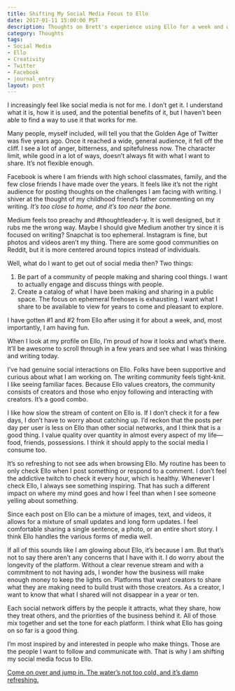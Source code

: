 ```yaml
---
title: Shifting My Social Media Focus to Ello
date: 2017-01-11 15:00:00 PST
description: Thoughts on Brett's experience using Ello for a week and why he's going to keep using it.
category: Thoughts
tags:
- Social Media
- Ello
- Creativity
- Twitter
- Facebook
- journal_entry
layout: post
---
```


I increasingly feel like social media is not for me. I don’t get it. I understand what it is, how it is used, and the potential benefits of it, but I haven’t been able to find a way to use it that works for me.

Many people, myself included, will tell you that the Golden Age of Twitter was five years ago. Once it reached a wide, general audience, it fell off the cliff. I see a lot of anger, bitterness, and spitefulness now. The character limit, while good in a lot of ways, doesn’t always fit with what I want to share. It’s not flexible enough.

Facebook is where I am friends with high school classmates, family, and the few close friends I have made over the years. It feels like it’s not the right audience for posting thoughts on the challenges I am facing with writing. I shiver at the thought of my childhood friend’s father commenting on my writing. _It’s too close to home, and it’s too near the bone._

Medium feels too preachy and #thoughtleader-y. It is well designed, but it rubs me the wrong way. Maybe I should give Medium another try since it is focused on writing? Snapchat is too ephemeral. Instagram is fine, but photos and videos aren’t my thing. There are some good communities on Reddit, but it is more centered around topics instead of individuals.

Well, what do I want to get out of social media then? Two things:

1. Be part of a community of people making and sharing cool things. I want to actually engage and discuss things with people.
2. Create a catalog of what I have been making and sharing in a public space. The focus on ephemeral firehoses is exhausting. I want what I share to be available to view for years to come and pleasant to explore.

I have gotten #1 and #2 from Ello after using it for about a week, and, most importantly, I am having fun.

When I look at my profile on Ello, I’m proud of how it looks and what’s there. It’ll be awesome to scroll through in a few years and see what I was thinking and writing today.

I’ve had genuine social interactions on Ello. Folks have been supportive and curious about what I am working on. The writing community feels tight-knit. I like seeing familiar faces. Because Ello values creators, the community consists of creators and those who enjoy following and interacting with creators. It’s a good combo.

I like how slow the stream of content on Ello is. If I don’t check it for a few days, I don’t have to worry about catching up. I’d reckon that the posts per day per user is less on Ello than other social networks, and I think that is a good thing. I value quality over quantity in almost every aspect of my life—food, friends, possessions. I think it should apply to the social media I consume too.
 
It’s so refreshing to not see ads when browsing Ello. My routine has been to only check Ello when I post something or respond to a comment. I don’t feel the addictive twitch to check it every hour, which is healthy. Whenever I check Ello, I always see something inspiring. That has such a different impact on where my mind goes and how I feel than when I see someone yelling about something.

Since each post on Ello can be a mixture of images, text, and videos, it allows for a mixture of small updates and long form updates. I feel comfortable sharing a single sentence, a photo, or an entire short story. I think Ello handles the various forms of media well.

If all of this sounds like I am glowing about Ello, it’s because I am. But that’s not to say there aren’t any concerns that I have with it. I do worry about the longevity of the platform. Without a clear revenue stream and with a commitment to not having ads, I wonder how the business will make enough money to keep the lights on. Platforms that want creators to share what they are making need to build trust with those creators. As a creator, I want to know that what I shared will not disappear in a year or ten.

Each social network differs by the people it attracts, what they share, how they treat others, and the priorities of the business behind it. All of those mix together and set the tone for each platform. I think what Ello has going on so far is a good thing.

I’m most inspired by and interested in people who make things. Those are the people I want to follow and communicate with. That is why I am shifting my social media focus to Ello.

[Come on over and jump in. The water’s not too cold, and it’s damn refreshing.](https://ello.co/brettchalupa)
